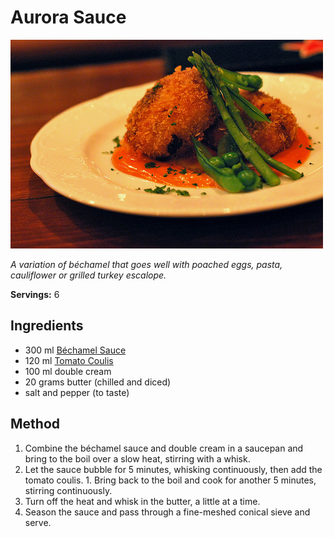 # Aurora Sauce

![Name](resources/aurora-sauce.jpg)

*A variation of béchamel that goes well with poached eggs, pasta, cauliflower or grilled turkey escalope.*

**Servings:** 6

## Ingredients
- 300 ml [Béchamel Sauce](./bechamel-sauce.md)
- 120 ml [Tomato Coulis](../../coulis/vegetable/tomato-coulis.md)
- 100 ml double cream
- 20 grams butter (chilled and diced)
- salt and pepper (to taste)

## Method
1. Combine the béchamel sauce and double cream in a saucepan and bring to the boil over a slow heat, stirring with a whisk. 
1. Let the sauce bubble for 5 minutes, whisking continuously, then add the tomato coulis. 1. Bring back to the boil and cook for another 5 minutes, stirring continuously.
1. Turn off the heat and whisk in the butter, a little at a time. 
1. Season the sauce and pass through a fine-meshed conical sieve and serve.